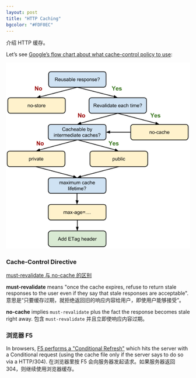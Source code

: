 ```yaml
---
layout: post
title: "HTTP Caching"
bgcolor: "#FDF0EC"
---
```


介绍 HTTP 缓存。

Let’s see [Google’s flow chart about what cache-control policy to use](https://itnext.io/laravel-the-hidden-setcacheheaders-middleware-4cd594ba462f):

<img src="/assets/img/flow-of-http-caching.png" class="small-image" />

### Cache-Control Directive

[must-revalidate 与 no-cache 的区别](https://stackoverflow.com/a/19938619)

**must-revalidate** means "once the cache expires, refuse to return stale responses to the user even if they say that stale responses are acceptable". 意思是“只要缓存过期，就拒绝返回旧的响应内容给用户，即使用户能够接受”。

**no-cache** implies `must-revalidate` plus the fact the response becomes stale right away. 包含 `must-revalidate` 并且立即使响应内容过期。

### 浏览器 F5

In browsers, [F5 performs a "Conditional Refresh"](https://stackoverflow.com/a/13078197) which hits the server with a Conditional request (using the cache file only if the server says to do so via a HTTP/304). 在浏览器里按 F5 会向服务器发起请求。如果服务器返回 304，则继续使用浏览器缓存。

